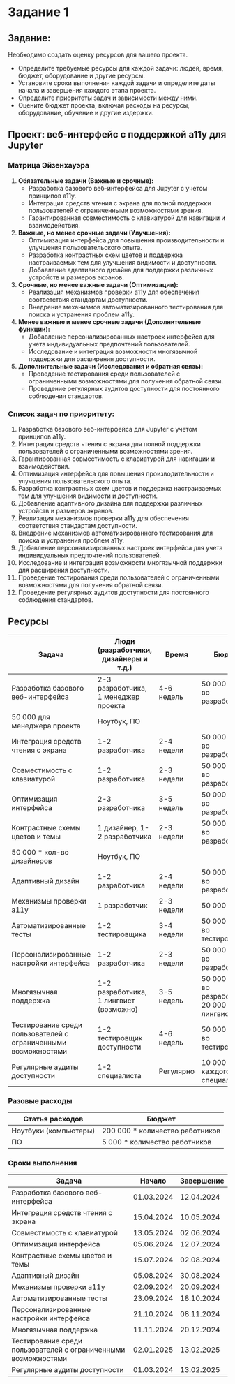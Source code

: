 # Задание 1

## Задание:

Необходимо создать оценку ресурсов для вашего проекта.

- Определите требуемые ресурсы для каждой задачи: людей, время, бюджет, оборудование и другие ресурсы.
- Установите сроки выполнения каждой задачи и определите даты начала и завершения каждого этапа проекта.
- Определите приоритеты задач и зависимости между ними.
- Оцените бюджет проекта, включая расходы на ресурсы, оборудование, обучение и другие издержки.

## Проект:  веб-интерфейс с поддержкой a11y для Jupyter

### **Матрица Эйзенхауэра**

1. **Обязательные задачи (Важные и срочные):**
    - Разработка базового веб-интерфейса для Jupyter с учетом принципов a11y.
    - Интеграция средств чтения с экрана для полной поддержки пользователей с ограниченными возможностями зрения.
    - Гарантированная совместимость с клавиатурой для навигации и взаимодействия.
2. **Важные, но менее срочные задачи (Улучшения):**
    - Оптимизация интерфейса для повышения производительности и улучшения пользовательского опыта.
    - Разработка контрастных схем цветов и поддержка настраиваемых тем для улучшения видимости и доступности.
    - Добавление адаптивного дизайна для поддержки различных устройств и размеров экранов.
3. **Срочные, но менее важные задачи (Оптимизации):**
    - Реализация механизмов проверки a11y для обеспечения соответствия стандартам доступности.
    - Внедрение механизмов автоматизированного тестирования для поиска и устранения проблем a11y.
4. **Менее важные и менее срочные задачи (Дополнительные функции):**
    - Добавление персонализированных настроек интерфейса для учета индивидуальных предпочтений пользователей.
    - Исследование и интеграция возможности многязычной поддержки для расширения доступности.
5. **Дополнительные задачи (Исследования и обратная связь):**
    - Проведение тестирования среди пользователей с ограниченными возможностями для получения обратной связи.
    - Проведение регулярных аудитов доступности для постоянного соблюдения стандартов.

### Список задач по приоритету:

1. Разработка базового веб-интерфейса для Jupyter с учетом принципов a11y.
2. Интеграция средств чтения с экрана для полной поддержки пользователей с ограниченными возможностями зрения.
3. Гарантированная совместимость с клавиатурой для навигации и взаимодействия.
4. Оптимизация интерфейса для повышения производительности и улучшения пользовательского опыта.
5. Разработка контрастных схем цветов и поддержка настраиваемых тем для улучшения видимости и доступности.
6. Добавление адаптивного дизайна для поддержки различных устройств и размеров экранов.
7. Реализация механизмов проверки a11y для обеспечения соответствия стандартам доступности.
8. Внедрение механизмов автоматизированного тестирования для поиска и устранения проблем a11y.
9. Добавление персонализированных настроек интерфейса для учета индивидуальных предпочтений пользователей.
10. Исследование и интеграция возможности многязычной поддержки для расширения доступности.
11. Проведение тестирования среди пользователей с ограниченными возможностями для получения обратной связи.
12. Проведение регулярных аудитов доступности для постоянного соблюдения стандартов.

## Ресурсы

| Задача | Люди (разработчики, дизайнеры и т.д.) | Время | Бюджет | Оборудование |
| --- | --- | --- | --- | --- |
| Разработка базового веб-интерфейса | 2-3 разработчика, 1 менеджер проекта | 4-6 недель | 50 000 * кол-во разработчиков
50 000 для менеджера проекта | Ноутбук, ПО |
| Интеграция средств чтения с экрана | 1-2 разработчика | 2-4 недели | 50 000 * кол-во разработчиков | Ноутбук, ПО |
| Совместимость с клавиатурой | 1-2 разработчика | 2-3 недели | 50 000 * кол-во разработчиков | Ноутбук, ПО |
| Оптимизация интерфейса | 2-3 разработчика | 3-5 недель | 50 000 * кол-во разработчиков | Ноутбук, ПО |
| Контрастные схемы цветов и темы | 1 дизайнер, 1-2 разработчика | 2-3 недели | 50 000 * кол-во разработчиков
50 000 * кол-во дизайнеров | Ноутбук, ПО |
| Адаптивный дизайн | 1-2 разработчика | 2-4 недели | 50 000 * кол-во разработчиков | Ноутбук, ПО |
| Механизмы проверки a11y | 1 разработчик | 2-3 недели | 50 000 | Ноутбук, ПО |
| Автоматизированные тесты | 1-2 тестировщика | 3-4 недели | 50 000 * кол-во тестировщиков | Ноутбук, ПО |
| Персонализированные настройки интерфейса | 1-2 разработчика | 2-3 недели | 50 000 * кол-во разработчиков | Ноутбук, ПО |
| Многязычная поддержка | 1-2 разработчика, 1 лингвист (возможно) | 3-5 недель | 50 000 * кол-во разработчиков, 20 000 для лингвиста | Ноутбук, ПО |
| Тестирование среди пользователей с ограниченными возможностями | 1-2 тестировщик доступности | 4-6 недель | 50 000 * кол-во тестировшиков | Ноутбук, ПО |
| Регулярные аудиты доступности | 1-2 специалиста | Регулярно | 10 000 для каждого специалиста | Ноутбук, ПО |

### Разовые расходы

| Статья расходов | Бюджет |
| --- | --- |
| Ноутбуки (компьютеры) | 200 000 * количество работников |
| ПО | 5 000 * количество работников |

### Сроки выполнения

| Задача | Начало | Завершение |
| --- | --- | --- |
| Разработка базового веб-интерфейса | 01.03.2024 | 12.04.2024 |
| Интеграция средств чтения с экрана | 15.04.2024 | 10.05.2024 |
| Совместимость с клавиатурой | 13.05.2024 | 02.06.2024 |
| Оптимизация интерфейса | 05.06.2024 | 12.07.2024 |
| Контрастные схемы цветов и темы | 15.07.2024 | 02.08.2024 |
| Адаптивный дизайн | 05.08.2024 | 30.08.2024 |
| Механизмы проверки a11y | 02.09.2024 | 20.09.2024 |
| Автоматизированные тесты | 23.09.2024 | 18.10.2024 |
| Персонализированные настройки интерфейса | 21.10.2024 | 08.11.2024 |
| Многязычная поддержка | 11.11.2024 | 20.12.2024 |
| Тестирование среди пользователей с ограниченными возможностями | 02.01.2025 | 13.02.2025 |
| Регулярные аудиты доступности | 01.03.2024 | 13.02.2025 |
